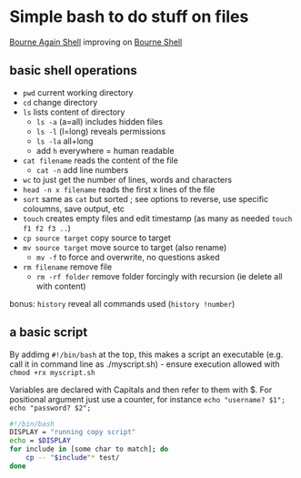 # Simple bash to do stuff on files

[Bourne Again Shell](https://en.wikipedia.org/wiki/Bash_(Unix_shell)) improving on [Bourne Shell](https://en.wikipedia.org/wiki/Bourne_shell) 

## basic shell operations

- `pwd`                current working directory
- `cd`                 change directory
- `ls`                 lists content of directory
  - `ls -a`            (a=all) includes hidden files
  - `ls -l`            (l=long) reveals permissions
  - `ls -la`           all+long
  - add `h` everywhere   = human readable
- `cat filename`       reads the content of the file
  - `cat -n`           add line numbers
- `wc`                 to just get the number of lines, words and characters
- `head -n x filename` reads the first x lines of the file
- `sort`               same as `cat` but sorted ; see options to reverse, use specific coloumns, save output, etc
- `touch`              creates empty files and edit timestamp (as many as needed `touch f1 f2 f3 ..`)
- `cp source target`   copy source to target
- `mv source target`   move source to target (also rename)
  - `mv -f`            to force and overwrite, no questions asked
- `rm filename`        remove file
  - `rm -rf folder`    remove folder forcingly with recursion (ie delete all with content)

bonus: `history` reveal all commands used (`history !number`)

## a basic script

By addimg `#!/bin/bash` at the top, this makes a script an executable (e.g. call it in command line as ./myscript.sh) - ensure execution allowed with `chmod +rx myscript.sh`

Variables are declared with Capitals and then refer to them with $. For positional argument just use a counter, for instance `echo "username? $1"; echo "password? $2";`

```bash
#!/bin/bash
DISPLAY = "running copy script"
echo = $DISPLAY
for include in [some char to match]; do
    cp -- "$include"* test/
done
```
